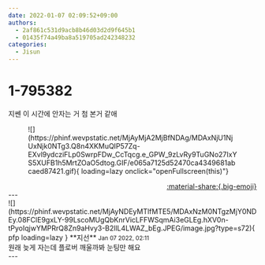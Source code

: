```yaml
---
date: 2022-01-07 02:09:52+09:00
authors:
  - 2af861c531d9acb8b46d03d2d9f645b1
  - 01435f74a49ba8a519705ad242348232
categories:
  - Jisun
---
```


# 1-795382

<div class="post-container" markdown="1">
<div class="content-container md-sidebar__scrollwrap" markdown="1">

지쎈 이 시간에 안자는 거 첨 본거 같애
<figure markdown="1">
![](https://phinf.wevpstatic.net/MjAyMjA2MjBfNDAg/MDAxNjU1NjUxNjk0NTg3.Q8n4XKMuQIP57Zq-EXvl9ydcziFLp0SwrpFDw_CcTqcg.e_GPW_9zLvRy9TuGNo27IxYS5XUFB1h5MrtZOaO5dtog.GIF/e065a7125d52470ca4349681abcaed87421.gif){ loading=lazy onclick="openFullscreen(this)"}
</figure>


</div>
</div>

<div style="text-align: right;" markdown="1">
<a href="https://weverse.io/fromis9/fanpost/1-795382" style="text-align: right;">:material-share:{.big-emoji}</a>
</div>
---

<div class="comments-container md-sidebar__scrollwrap" markdown="1">
<div class="comment" markdown="1">
<div class='id-container' markdown="1">
![](https://phinf.wevpstatic.net/MjAyNDEyMTlfMTE5/MDAxNzM0NTgzMjY0NDEy.08FClE9gxLY-99LscoMUgQbKnrVicLFFWSqmAi3eGLEg.hXV0n-tPyoIqjwYMPRrQ8Zn9aHvy3-B2llL4LWAZ_bEg.JPEG/image.jpg?type=s72){ pfp loading=lazy }
**<span class="artist">지선</span>** <small>Jan 07 2022, 02:11</small><br>
</div>
<div class='comment-body' markdown="1">
원래 늦게 자는데 플로버 깨울까봐 눈팅만 해요
</div>
</div>
</div>
---
